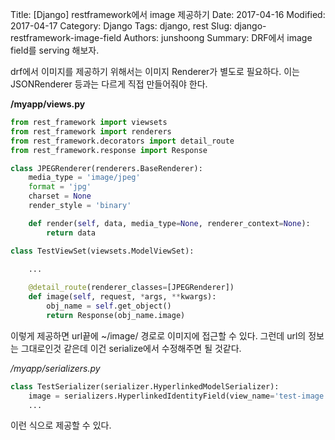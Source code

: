 Title: [Django] restframework에서 image 제공하기
Date: 2017-04-16
Modified: 2017-04-17
Category: Django
Tags: django, rest
Slug: django-restframework-image-field
Authors: junshoong
Summary: DRF에서 image field를 serving 해보자.

drf에서 이미지를 제공하기 위해서는 이미지 Renderer가 별도로 필요하다. 이는 JSONRenderer 등과는 다르게 직접 만들어줘야 한다. 

__/myapp/views.py__
```python
from rest_framework import viewsets
from rest_framework import renderers
from rest_framework.decorators import detail_route
from rest_framework.response import Response

class JPEGRenderer(renderers.BaseRenderer):
    media_type = 'image/jpeg'
    format = 'jpg'
    charset = None
    render_style = 'binary'

    def render(self, data, media_type=None, renderer_context=None):
        return data

class TestViewSet(viewsets.ModelViewSet):
    
    ...

    @detail_route(renderer_classes=[JPEGRenderer])
    def image(self, request, *args, **kwargs):
        obj_name = self.get_object()
        return Response(obj_name.image)
```

이렇게 제공하면 url끝에 ~/image/ 경로로 이미지에 접근할 수 있다.
그런데 url의 정보는 그대로인것 같은데 이건 serialize에서 수정해주면 될 것같다.

_/myapp/serializers.py_
```python
class TestSerializer(serializer.HyperlinkedModelSerializer):
    image = serializers.HyperlinkedIdentityField(view_name='test-image', format='html')
    ...
```

이런 식으로 제공할 수 있다.
